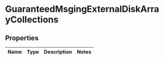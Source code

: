 
# GuaranteedMsgingExternalDiskArrayCollections

## Properties
Name | Type | Description | Notes
------------ | ------------- | ------------- | -------------



